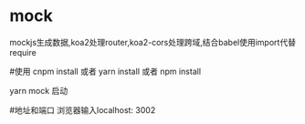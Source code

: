 # mock
mockjs生成数据,koa2处理router,koa2-cors处理跨域,结合babel使用import代替require

#使用
cnpm install 或者 yarn install 或者 npm install

yarn mock 启动

#地址和端口
浏览器输入localhost: 3002
